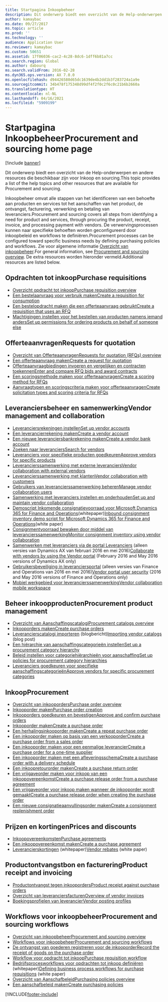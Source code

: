 ```yaml
---
title: Startpagina Inkoopbeheer
description: Dit onderwerp biedt een overzicht van de Help-onderwerpen en andere resources die beschikbaar zijn voor Inkoop en sourcing.
author: kamaybac
ms.date: 09/27/2017
ms.topic: article
ms.prod: ''
ms.technology: ''
audience: Application User
ms.reviewer: kamaybac
ms.custom: 50651
ms.assetid: 17f06036-cac2-4c28-8dc6-1dff6b81a7cc
ms.search.region: Global
ms.author: dabourq
ms.search.validFrom: 2016-02-28
ms.dyn365.ops.version: AX 7.0.0
ms.openlocfilehash: d94426580d65dc1639de4b2dd1b3f283724a1a9e
ms.sourcegitcommit: 34b478f175348d99df4f2f0c2f6c0c21b6b2660a
ms.translationtype: HT
ms.contentlocale: nl-NL
ms.lasthandoff: 04/16/2021
ms.locfileid: "5909199"
---
```

# <a name="procurement-and-sourcing-home-page"></a><span data-ttu-id="01fdb-103">Startpagina Inkoopbeheer</span><span class="sxs-lookup"><span data-stu-id="01fdb-103">Procurement and sourcing home page</span></span>

[!include [banner](../includes/banner.md)]

<span data-ttu-id="01fdb-104">Dit onderwerp biedt een overzicht van de Help-onderwerpen en andere resources die beschikbaar zijn voor Inkoop en sourcing.</span><span class="sxs-lookup"><span data-stu-id="01fdb-104">This topic provides a list of the help topics and other resources that are available for Procurement and sourcing.</span></span>

<span data-ttu-id="01fdb-105">Inkoopbeheer omvat alle stappen van het identificeren van een behoefte aan producten en services tot het aanschaffen van het product, de ontvangst, facturering, verwerking en betaling van leveranciers.</span><span class="sxs-lookup"><span data-stu-id="01fdb-105">Procurement and sourcing covers all steps from identifying a need for product and services, through procuring the product, receipt, invoice, and processing payment with vendors.</span></span> <span data-ttu-id="01fdb-106">De verwervingsprocessen kunnen naar specifieke behoeften worden geconfigureerd door inkoopbeleid en workflows te definiëren.</span><span class="sxs-lookup"><span data-stu-id="01fdb-106">Procurement processes can be configured toward specific business needs by defining purchasing policies and workflows.</span></span> <span data-ttu-id="01fdb-107">Zie voor algemene informatie [Overzicht van inkoopbeheer](procurement-sourcing-overview.md).</span><span class="sxs-lookup"><span data-stu-id="01fdb-107">For general information, see [Procurement and sourcing overview](procurement-sourcing-overview.md).</span></span> <span data-ttu-id="01fdb-108">De extra resources worden hieronder vermeld.</span><span class="sxs-lookup"><span data-stu-id="01fdb-108">Additional resources are listed below.</span></span>

## <a name="purchase-requisitions"></a><span data-ttu-id="01fdb-109">Opdrachten tot inkoop</span><span class="sxs-lookup"><span data-stu-id="01fdb-109">Purchase requisitions</span></span>
-   [<span data-ttu-id="01fdb-110">Overzicht opdracht tot inkoop</span><span class="sxs-lookup"><span data-stu-id="01fdb-110">Purchase requisition overview</span></span>](purchase-requisitions-overview.md)
-   [<span data-ttu-id="01fdb-111">Een bestelaanvraag voor verbruik maken</span><span class="sxs-lookup"><span data-stu-id="01fdb-111">Create a requisition for consumption</span></span>](tasks/create-requisition-consumption.md)
-   [<span data-ttu-id="01fdb-112">Een bestelopdracht maken die een offerteaanvraag gebruikt</span><span class="sxs-lookup"><span data-stu-id="01fdb-112">Create a requisition that uses an RFQ</span></span>](tasks/create-requisition-uses-rfq.md)
-   [<span data-ttu-id="01fdb-113">Machtigingen instellen voor het bestellen van producten namens iemand anders</span><span class="sxs-lookup"><span data-stu-id="01fdb-113">Set up permissions for ordering products on behalf of someone else</span></span>](tasks/set-up-permissions-ordering-products.md)

## <a name="requests-for-quotation"></a><span data-ttu-id="01fdb-114">Offerteaanvragen</span><span class="sxs-lookup"><span data-stu-id="01fdb-114">Requests for quotation</span></span>
-   [<span data-ttu-id="01fdb-115">Overzicht van Offerteaanvragen</span><span class="sxs-lookup"><span data-stu-id="01fdb-115">Requests for quotation (RFQs) overview</span></span>](request-quotations.md)
-   [<span data-ttu-id="01fdb-116">Een offerteaanvraag maken</span><span class="sxs-lookup"><span data-stu-id="01fdb-116">Create a request for quotation</span></span>](tasks/create-request-quotation.md)
-   [<span data-ttu-id="01fdb-117">Offerteaanvraagbiedingen invoeren en vergelijken en contracten toekennen</span><span class="sxs-lookup"><span data-stu-id="01fdb-117">Enter and compare RFQ bids and award contracts</span></span>](tasks/enter-compare-rfq-bids-award-contracts.md)
-   [<span data-ttu-id="01fdb-118">Een scoringsmethode maken voor offerteaanvragen</span><span class="sxs-lookup"><span data-stu-id="01fdb-118">Create a scoring method for RFQs</span></span>](tasks/create-scoring-method-rfqs.md)
-   [<span data-ttu-id="01fdb-119">Aanvraagtypen en scoringscriteria maken voor offerteaanvragen</span><span class="sxs-lookup"><span data-stu-id="01fdb-119">Create solicitation types and scoring criteria for RFQs</span></span>](tasks/create-solicitation-types-scoring-criteria-rfqs.md)

## <a name="vendor-management-and-collaboration"></a><span data-ttu-id="01fdb-120">Leveranciersbeheer en samenwerking</span><span class="sxs-lookup"><span data-stu-id="01fdb-120">Vendor management and collaboration</span></span>
-   [<span data-ttu-id="01fdb-121">Leveranciersrekeningen instellen</span><span class="sxs-lookup"><span data-stu-id="01fdb-121">Set up vendor accounts</span></span>](set-up-vendor-accounts.md)
-   [<span data-ttu-id="01fdb-122">Een leverancierrekening maken</span><span class="sxs-lookup"><span data-stu-id="01fdb-122">Create a vendor account</span></span>](tasks/create-vendor-account.md)
-   [<span data-ttu-id="01fdb-123">Een nieuwe leveranciersbankrekening maken</span><span class="sxs-lookup"><span data-stu-id="01fdb-123">Create a vendor bank account</span></span>](tasks/create-vendor-bank-account.md)
-   [<span data-ttu-id="01fdb-124">Zoeken naar leveranciers</span><span class="sxs-lookup"><span data-stu-id="01fdb-124">Search for vendors</span></span>](tasks/search-vendors.md)
-   [<span data-ttu-id="01fdb-125">Leveranciers voor specifieke producten goedkeuren</span><span class="sxs-lookup"><span data-stu-id="01fdb-125">Approve vendors for specific products</span></span>](tasks/approve-vendors-specific-products.md)
-   [<span data-ttu-id="01fdb-126">Leverancierssamenwerking met externe leveranciers</span><span class="sxs-lookup"><span data-stu-id="01fdb-126">Vendor collaboration with external vendors</span></span>](vendor-collaboration-work-external-vendors.md)
-   [<span data-ttu-id="01fdb-127">Leverancierssamenwerking met klanten</span><span class="sxs-lookup"><span data-stu-id="01fdb-127">Vendor collaboration with customers</span></span>](vendor-collaboration-work-customers-dynamics-365-operations.md)
-   [<span data-ttu-id="01fdb-128">Gebruikers van leverancierssamenwerking beheren</span><span class="sxs-lookup"><span data-stu-id="01fdb-128">Manage vendor collaboration users</span></span>](manage-vendor-collaboration-users.md)
-   [<span data-ttu-id="01fdb-129">Samenwerking met leveranciers instellen en onderhouden</span><span class="sxs-lookup"><span data-stu-id="01fdb-129">Set up and maintain vendor collaboration</span></span>](set-up-maintain-vendor-collaboration.md)
-   <span data-ttu-id="01fdb-130">[Demoscript Inkomende consignatievoorraad voor Microsoft Dynamics 365 for Finance and Operations](https://www.microsoft.com/download/details.aspx?id=101945)(whitepaper)</span><span class="sxs-lookup"><span data-stu-id="01fdb-130">[Inbound consignment inventory demo script for Microsoft Dynamics 365 for Finance and Operations](https://www.microsoft.com/download/details.aspx?id=101945)(white paper)</span></span>
-   [<span data-ttu-id="01fdb-131">Consignmentvoorraad bewaken door middel van leverancierssamenwerking</span><span class="sxs-lookup"><span data-stu-id="01fdb-131">Monitor consignment inventory using vendor collaboration</span></span>](../inventory/tasks/monitor-consignment-inventory-vendor-collaboration.md)
-   <span data-ttu-id="01fdb-132">[Samenwerken met leveranciers via de portal Leveranciers](collaborate-vendors-vendor-portal.md) (alleen versies van Dynamics AX van februari 2016 en mei 2016)</span><span class="sxs-lookup"><span data-stu-id="01fdb-132">[Collaborate with vendors by using the Vendor portal](collaborate-vendors-vendor-portal.md)  (February 2016 and May 2016 versions of Dynamics AX only)</span></span>
-   <span data-ttu-id="01fdb-133">[Gebruikersbeveiliging in leveranciersportal](configure-security-vendor-portal-users.md) (alleen versies van Finance and Operations van 2016 en mei 2016)</span><span class="sxs-lookup"><span data-stu-id="01fdb-133">[Vendor portal user security](configure-security-vendor-portal-users.md) (2016 and May 2016 versions of Finance and Operations only)</span></span>
-   [<span data-ttu-id="01fdb-134">Mobiel werkgebied voor leverancierssamenwerking</span><span class="sxs-lookup"><span data-stu-id="01fdb-134">Vendor collaboration mobile workspace</span></span>](vendor-collaboration-mobile-workspace.md)

## <a name="procurement-product-management"></a><span data-ttu-id="01fdb-135">Beheer inkoopproducten</span><span class="sxs-lookup"><span data-stu-id="01fdb-135">Procurement product management</span></span>
-   [<span data-ttu-id="01fdb-136">Overzicht van Aanschaffingscatalogi</span><span class="sxs-lookup"><span data-stu-id="01fdb-136">Procurement catalogs overview</span></span>](procurement-catalogs.md)
-   [<span data-ttu-id="01fdb-137">Inkooporders maken</span><span class="sxs-lookup"><span data-stu-id="01fdb-137">Create purchase orders</span></span>](tasks/create-procurement-catalog.md)
-   <span data-ttu-id="01fdb-138">[Leverancierscatalogi importeren](https://blogs.msdn.microsoft.com/dynamicsaxscm/2016/05/25/vendor-catalogs-in-dynamics-ax/) (blogbericht)</span><span class="sxs-lookup"><span data-stu-id="01fdb-138">[Importing vendor catalogs](https://blogs.msdn.microsoft.com/dynamicsaxscm/2016/05/25/vendor-catalogs-in-dynamics-ax/) (blog post)</span></span>
-   [<span data-ttu-id="01fdb-139">Een hiërarchie van aanschaffingscategorieën instellen</span><span class="sxs-lookup"><span data-stu-id="01fdb-139">Set up a procurement category hierarchy</span></span>](tasks/set-up-procurement-category-hierarchy.md)
-   [<span data-ttu-id="01fdb-140">Beleid instellen voor categoriehiërarchieën voor aanschaffing</span><span class="sxs-lookup"><span data-stu-id="01fdb-140">Set up policies for procurement category hierarchies</span></span>](tasks/set-up-policies-procurement-category-hierarchies.md)
-   [<span data-ttu-id="01fdb-141">Leveranciers goedkeuren voor specifieke aanschaffingscategorieën</span><span class="sxs-lookup"><span data-stu-id="01fdb-141">Approve vendors for specific procurement categories</span></span>](tasks/approve-vendors-specific-procurement-categories.md)

## <a name="procurement"></a><span data-ttu-id="01fdb-142">Inkoop</span><span class="sxs-lookup"><span data-stu-id="01fdb-142">Procurement</span></span>
-   [<span data-ttu-id="01fdb-143">Overzicht van inkooporders</span><span class="sxs-lookup"><span data-stu-id="01fdb-143">Purchase order overview</span></span>](purchase-order-overview.md)
-   [<span data-ttu-id="01fdb-144">Inkooporder maken</span><span class="sxs-lookup"><span data-stu-id="01fdb-144">Purchase order creation</span></span>](purchase-order-creation.md)
-   [<span data-ttu-id="01fdb-145">Inkooporders goedkeuren en bevestigen</span><span class="sxs-lookup"><span data-stu-id="01fdb-145">Approve and confirm purchase orders</span></span>](purchase-order-approval-confirmation.md)
-   [<span data-ttu-id="01fdb-146">Inkooporder maken</span><span class="sxs-lookup"><span data-stu-id="01fdb-146">Create a purchase order</span></span>](tasks/create-purchase-order.md)
-   [<span data-ttu-id="01fdb-147">Een herhalingsinkooporder maken</span><span class="sxs-lookup"><span data-stu-id="01fdb-147">Create a repeat purchase order</span></span>](tasks/create-repeat-purchase-order.md)
-   [<span data-ttu-id="01fdb-148">Een inkooporder maken op basis van een verkooporder</span><span class="sxs-lookup"><span data-stu-id="01fdb-148">Create a purchase order from a sales order</span></span>](../sales-marketing/tasks/create-purchase-order-sales-order.md)
-   [<span data-ttu-id="01fdb-149">Een inkooporder maken voor een eenmalige leverancier</span><span class="sxs-lookup"><span data-stu-id="01fdb-149">Create a purchase order for a one-time supplier</span></span>](tasks/create-purchase-order-one-time-supplier.md)
-   [<span data-ttu-id="01fdb-150">Een inkooporder maken met een afleveringsschema</span><span class="sxs-lookup"><span data-stu-id="01fdb-150">Create a purchase order with a delivery schedule</span></span>](tasks/create-purchase-order-delivery-schedule.md)
-   [<span data-ttu-id="01fdb-151">Een inkoopretourorder maken</span><span class="sxs-lookup"><span data-stu-id="01fdb-151">Create a purchase return order</span></span>](tasks/create-purchase-return-order.md)
-   [<span data-ttu-id="01fdb-152">Een vrijgaveorder maken voor inkoop van een inkoopovereenkomst</span><span class="sxs-lookup"><span data-stu-id="01fdb-152">Create a purchase release order from a purchase agreement</span></span>](tasks/create-purchase-release-order-purchase-agreement.md)
-   [<span data-ttu-id="01fdb-153">Een vrijgaveorder voor inkoop maken wanneer de inkooporder wordt gemaakt</span><span class="sxs-lookup"><span data-stu-id="01fdb-153">Create a purchase release order when creating the purchase order</span></span>](tasks/create-purchase-release-order-creating-purchase-order.md)
-   [<span data-ttu-id="01fdb-154">Een nieuwe consignatieaanvullingsorder maken</span><span class="sxs-lookup"><span data-stu-id="01fdb-154">Create a consignment replenishment order</span></span>](../inventory/tasks/create-consignment-replenishment-order.md)

## <a name="prices-and-discounts"></a><span data-ttu-id="01fdb-155">Prijzen en kortingen</span><span class="sxs-lookup"><span data-stu-id="01fdb-155">Prices and discounts</span></span>
-   [<span data-ttu-id="01fdb-156">Inkoopovereenkomsten</span><span class="sxs-lookup"><span data-stu-id="01fdb-156">Purchase agreements</span></span>](purchase-agreements.md)
-   [<span data-ttu-id="01fdb-157">Een inkoopovereenkomst maken</span><span class="sxs-lookup"><span data-stu-id="01fdb-157">Create a purchase agreement</span></span>](tasks/create-purchase-agreement.md)
-   <span data-ttu-id="01fdb-158">[Leverancierskortingen](/dynamics/s-e/) (whitepaper)</span><span class="sxs-lookup"><span data-stu-id="01fdb-158">[Vendor rebates](/dynamics/s-e/) (white paper)</span></span>

## <a name="product-receipt-and-invoicing"></a><span data-ttu-id="01fdb-159">Productontvangstbon en facturering</span><span class="sxs-lookup"><span data-stu-id="01fdb-159">Product receipt and invoicing</span></span>
-   [<span data-ttu-id="01fdb-160">Productontvangst tegen inkooporders</span><span class="sxs-lookup"><span data-stu-id="01fdb-160">Product receipt against purchase orders</span></span>](product-receipt-against-purchase-orders.md)
-   [<span data-ttu-id="01fdb-161">Overzicht van leveranciersfacturen</span><span class="sxs-lookup"><span data-stu-id="01fdb-161">Overview of vendor invoices</span></span>](../../finance/accounts-payable/vendor-invoices-overview.md)
-   [<span data-ttu-id="01fdb-162">Boekingsprofielen van leverancier</span><span class="sxs-lookup"><span data-stu-id="01fdb-162">Vendor posting profiles</span></span>](../../finance/accounts-payable/vendor-posting-profiles.md)

## <a name="procurement-and-sourcing-workflows"></a><span data-ttu-id="01fdb-163">Workflows voor inkoopbeheer</span><span class="sxs-lookup"><span data-stu-id="01fdb-163">Procurement and sourcing workflows</span></span>
-   [<span data-ttu-id="01fdb-164">Overzicht van inkoopbeheer</span><span class="sxs-lookup"><span data-stu-id="01fdb-164">Procurement and sourcing overview</span></span>](procurement-sourcing-overview.md)
-   [<span data-ttu-id="01fdb-165">Workflows voor inkoopbeheer</span><span class="sxs-lookup"><span data-stu-id="01fdb-165">Procurement and sourcing workflows</span></span>](procurement-sourcing-workflows.md)
-   [<span data-ttu-id="01fdb-166">De ontvangst van goederen registreren voor de inkooporder</span><span class="sxs-lookup"><span data-stu-id="01fdb-166">Record the receipt of goods on the purchase order</span></span>](tasks/record-receipt-goods-purchase-order.md)
-   [<span data-ttu-id="01fdb-167">Workflow voor opdracht tot inkoop</span><span class="sxs-lookup"><span data-stu-id="01fdb-167">Purchase requisition workflow</span></span>](purchase-requisitions-workflow.md)
-   <span data-ttu-id="01fdb-168">[Bedrijfsprocesworkflows voor opdrachten tot inkoop definiëren](https://www.microsoft.com/download/details.aspx?id=101821) (whitepaper)</span><span class="sxs-lookup"><span data-stu-id="01fdb-168">[Defining business process workflows for purchase requisitions](https://www.microsoft.com/download/details.aspx?id=101821) (white paper)</span></span>
-   [<span data-ttu-id="01fdb-169">Overzicht van Aanschafbeleid</span><span class="sxs-lookup"><span data-stu-id="01fdb-169">Purchasing policies overview</span></span>](purchase-policies.md)
-   [<span data-ttu-id="01fdb-170">Een aanschafbeleid maken</span><span class="sxs-lookup"><span data-stu-id="01fdb-170">Create purchasing policies</span></span>](tasks/create-purchasing-policies.md)





[!INCLUDE[footer-include](../../includes/footer-banner.md)]